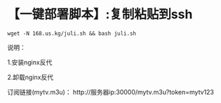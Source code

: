# 【一键部署脚本】:复制粘贴到ssh
```linux
wget -N 168.us.kg/juli.sh && bash juli.sh
```
说明：

1.安装nginx反代 

2.卸载nginx反代

订阅链接(mytv.m3u)：
http://服务器ip:30000/mytv.m3u?token=mytv123

